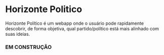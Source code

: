 # Horizonte Politico
Horizonte Político é um webapp onde o usuário pode rapidamente descobrir, de forma objetiva, qual partido/político está mais alinhado com suas ideias.

### EM CONSTRUÇÃO
